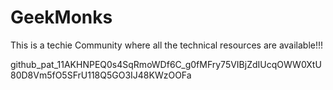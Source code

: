 # GeekMonks
This is a techie Community where all the technical resources are available!!! 


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
